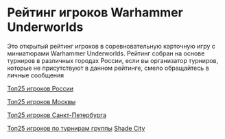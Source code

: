# Рейтинг игроков Warhammer Underworlds
Это открытый рейтинг игроков в соревновательную карточную игру с миниатюрами Warhammer Underworlds. Рейтинг собран на основе турниров в различных городах России, если вы организатор турниров, которые не присутствуют в данном рейтинге, смело обращайтесь в личные сообщения

[Топ25 игроков России](https://pee-kay.github.io/russian-wu-rating/russian-top25.html)

[Топ25 игроков Москвы](https://pee-kay.github.io/russian-wu-rating/moscow-top25.html)

[Топ25 игроков Санкт-Петербурга](https://pee-kay.github.io/russian-wu-rating/spb-top25.html)

[Топ25 игроков по турнирам группы](https://pee-kay.github.io/russian-wu-rating/shade-city-top25.html) [Shade City](https://vk.com/shadespirerus)